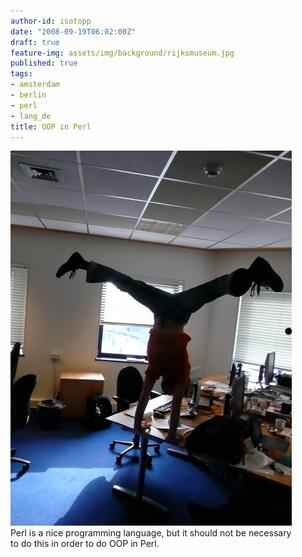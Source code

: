 ```yaml
---
author-id: isotopp
date: "2008-09-19T06:02:00Z"
draft: true
feature-img: assets/img/background/rijksmuseum.jpg
published: true
tags:
- amsterdam
- berlin
- perl
- lang_de
title: OOP in Perl
---
```

<div class="serendipity_imageComment_center" style="width: 450px"><div class="serendipity_imageComment_img"><!-- s9ymdb:4824 --><img class="serendipity_image_center" width="450" height="600"  src="/uploads/oop_in_perl.jpg" alt="" /></div><div class="serendipity_imageComment_txt">Perl is a nice programming language, but it should not be necessary to do this in order to do OOP in Perl.</div></div>
